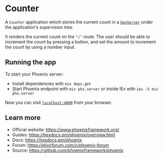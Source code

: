 # Counter

A `Counter` application which stores the current count in a [`GenServer`](https://hexdocs.pm/elixir/GenServer.html) under the application's supervision tree.

It renders the current count on the `"/"` route. The user should be able to increment the count by pressing a button, and set the amount to increment the count by using a number input.

## Running the app

To start your Phoenix server:

  * Install dependencies with `mix deps.get`
  * Start Phoenix endpoint with `mix phx.server` or inside IEx with `iex -S mix phx.server`

Now you can visit [`localhost:4000`](http://localhost:4000) from your browser.

## Learn more

  * Official website: https://www.phoenixframework.org/
  * Guides: https://hexdocs.pm/phoenix/overview.html
  * Docs: https://hexdocs.pm/phoenix
  * Forum: https://elixirforum.com/c/phoenix-forum
  * Source: https://github.com/phoenixframework/phoenix